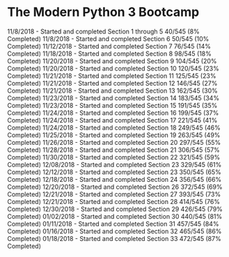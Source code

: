 # The Modern Python 3 Bootcamp

11/8/2018  - Started and completed Section 1 through 5 
             40/545 (8% Completed)
11/8/2018  - Started and completed Section 6
             50/545 (10% Completed)
11/12/2018 - Started and completed Section 7
             76/545 (14% Completed)
11/18/2018 - Started and completed Section 8
             98/545 (18% Completed)
11/20/2018 - Started and completed Section 9
             104/545 (20% Completed)
11/20/2018 - Started and completed Section 10
             120/545 (23% Completed)
11/21/2018 - Started and completed Section 11
             125/545 (23% Completed)
11/21/2018 - Started and completed Section 12
             146/545 (27% Completed)
11/21/2018 - Started and completed Section 13
             162/545 (30% Completed)
11/23/2018 - Started and completed Section 14
             183/545 (34% Completed)
11/23/2018 - Started and completed Section 15
             191/545 (35% Completed)
11/24/2018 - Started and completed Section 16
             199/545 (37% Completed)
11/24/2018 - Started and completed Section 17
             221/545 (41% Completed)
11/24/2018 - Started and completed Section 18
             249/545 (46% Completed)
11/25/2018 - Started and completed Section 19
             263/545 (49% Completed)
11/26/2018 - Started and completed Section 20
             297/545 (55% Completed)
11/28/2018 - Started and completed Section 21
             306/545 (57% Completed)
11/30/2018 - Started and completed Section 22
             321/545 (59% Completed)
12/08/2018 - Started and completed Section 23
             329/545 (61% Completed)
12/12/2018 - Started and completed Section 23
             350/545 (65% Completed)
12/18/2018 - Started and completed Section 24
             356/545 (66% Completed)
12/20/2018 - Started and completed Section 26
             372/545 (69% Completed)
12/21/2018 - Started and completed Section 27
             393/545 (73% Completed)
12/21/2018 - Started and completed Section 28
             414/545 (76% Completed)
12/30/2018 - Started and completed Section 29
             426/545 (79% Completed)
01/02/2018 - Started and completed Section 30
             440/545 (81% Completed)
01/11/2018 - Started and completed Section 31
             457/545 (84% Completed)
01/16/2018 - Started and completed Section 32
             465/545 (86% Completed)
01/18/2018 - Started and completed Section 33
             472/545 (87% Completed)
